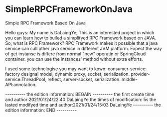 # SimpleRPCFrameworkOnJava
Simple RPC Framework Based On Java

Hello guys:
My name is DaLaingYe, This is an interested project in which you can learn how to builed a simplifyed RPC Framework based on JAVA. So, what is RPC Framework? RPC Framework makes it possible that a java service can call other java service in different JVM platform. Expect the way of get instanse is differe from normal "new" operatin or SpringCloud container. you can use the instances' method without extra efforts.

I used some technologise you may want to kown:
consumer-service: factory designal model, dynamic proxy, socket, serialization.
provider-service:ThreadPool, reflect, server-socket, serialization.
middle-API:annotation.

----------  the edition information:  BEGAIN  ----------
the first create time and author:2021/01/24/22:40 DaLaingYe
the times of modification: 5s
the lasted modifyed time and author:2021/01/24/15:03 DaLaingYe
----------  the edition information:   END    ----------
